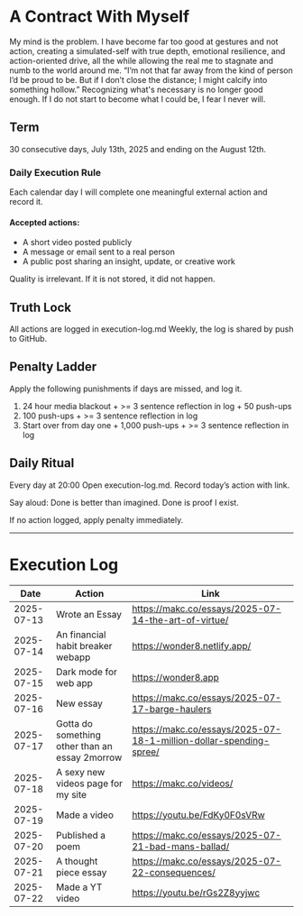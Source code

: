 # A Contract With Myself
My mind is the problem. I have become far too good at gestures and not action, creating a simulated-self with true depth, emotional resilience, and action-oriented drive, all the while allowing the real me to stagnate and numb to the world around me. “I’m not that far away from the kind of person I’d be proud to be. But if I don’t close the distance; I might calcify into something hollow.” Recognizing what's necessary is no longer good enough. If I do not start to become what I could be, I fear I never will.

## Term
30 consecutive days, July 13th, 2025 and ending on the August 12th.

### Daily Execution Rule
Each calendar day I will complete one meaningful external action and record it.

#### Accepted actions:
* A short video posted publicly
* A message or email sent to a real person
* A public post sharing an insight, update, or creative work

Quality is irrelevant. If it is not stored, it did not happen.

## Truth Lock
All actions are logged in execution-log.md
Weekly, the log is shared by push to GitHub.

## Penalty Ladder
Apply the following punishments if days are missed, and log it.

1. 24 hour media blackout + >= 3 sentence reflection in log + 50 push-ups
2. 100 push-ups + >= 3 sentence reflection in log
3. Start over from day one + 1,000 push-ups + >= 3 sentence reflection in log

## Daily Ritual
Every day at 20:00
Open execution-log.md.
Record today’s action with link.

Say aloud: Done is better than imagined. Done is proof I exist.

If no action logged, apply penalty immediately.

--- 

# Execution Log

| Date | Action | Link |
|------|--------|------|
| 2025-07-13 | Wrote an Essay | https://makc.co/essays/2025-07-14-the-art-of-virtue/ |
| 2025-07-14 | An financial habit breaker webapp | https://wonder8.netlify.app/ |
| 2025-07-15 | Dark mode for web app | https://wonder8.app |
| 2025-07-16 | New essay | https://makc.co/essays/2025-07-17-barge-haulers |
| 2025-07-17 | Gotta do something other than an essay 2morrow | https://makc.co/essays/2025-07-18-1-million-dollar-spending-spree/ |
| 2025-07-18 | A sexy new videos page for my site | https://makc.co/videos/ |
| 2025-07-19 | Made a video | https://youtu.be/FdKy0F0sVRw |
| 2025-07-20 | Published a poem | https://makc.co/essays/2025-07-21-bad-mans-ballad/ | 
| 2025-07-21 | A thought piece essay | https://makc.co/essays/2025-07-22-consequences/ |
| 2025-07-22 | Made a YT video | https://youtu.be/rGs2Z8yyjwc |
